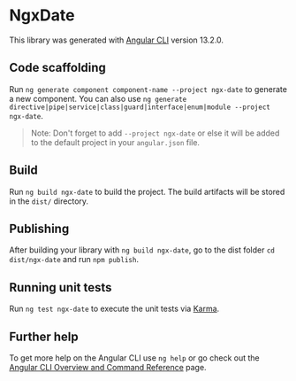 # NgxDate

This library was generated with [Angular CLI](https://github.com/angular/angular-cli) version 13.2.0.

## Code scaffolding

Run `ng generate component component-name --project ngx-date` to generate a new component. You can also use `ng generate directive|pipe|service|class|guard|interface|enum|module --project ngx-date`.
> Note: Don't forget to add `--project ngx-date` or else it will be added to the default project in your `angular.json` file. 

## Build

Run `ng build ngx-date` to build the project. The build artifacts will be stored in the `dist/` directory.

## Publishing

After building your library with `ng build ngx-date`, go to the dist folder `cd dist/ngx-date` and run `npm publish`.

## Running unit tests

Run `ng test ngx-date` to execute the unit tests via [Karma](https://karma-runner.github.io).

## Further help

To get more help on the Angular CLI use `ng help` or go check out the [Angular CLI Overview and Command Reference](https://angular.io/cli) page.
